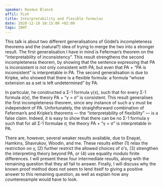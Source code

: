 ```yaml
---
speaker: Rasmus Blanck
affil: FLoV
title: Interpretability and flexible formulas
date: 2020-12-18 10:15:00 +02:00
tags: 20HT
---
```


This talk is about two different generalisations of Gödel’s incompleteness theorems and the (natural?) idea of trying to merge the two into a stronger result.
The first generalisation I have in mind is Feferman’s theorem on the “interpretability of inconsistency”.
This result strengthens the second incompleteness theorem, by showing that the sentence expressing that PA is inconsistent is not only consistent with PA, but even that PA + “PA is inconsistent” is interpretable in PA.
The second generalisation is due to Kripke, who showed that there is a flexible formula: a formula “whose extension as a set is left undetermined” by PA.
<!--more-->
In particular, he constructed a Σ-1 formula γ(x), such that for every Σ-1 formula σ(x), the theory PA + “γ = σ” is consistent.
This result generalises the first incompleteness theorem, since any instance of such a γ must be independent of PA.
Unfortunately, the straightforward combination of Feferman’s and Kripke’s theorems — the “interpretability of flexibility” — is a false claim.
Indeed, it is easy to show that there can be no Σ-1 formula γ such that for all Σ-1 formulae σ, the theory PA + “γ = σ” is interpretable in PA.

There are, however, several weaker results available, due to Enayat, Hamkins, Shavrukov, Woodin, and me.
These results either (1) relax the restriction on γ, (2) further restrict the allowed choices of σ’s, (3) strengthen the interpreting theory beyond PA, or (4) use equality modulo finite differences.
I will present these four intermediate results, along with the remaining question that they all fail to answer.
Finally, I will discuss why the known proof method does not seem to lend itself to giving a positive answer to this remaining question, as well as explain how any counterexample would have to look.

